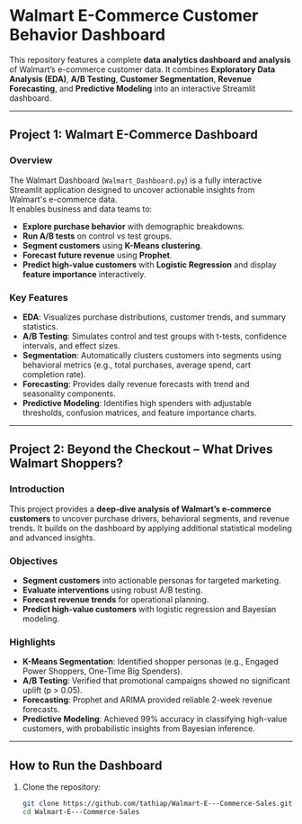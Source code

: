 # Walmart E-Commerce Customer Behavior Dashboard

This repository features a complete **data analytics dashboard and analysis** of Walmart’s e-commerce customer data. It combines **Exploratory Data Analysis (EDA)**, **A/B Testing**, **Customer Segmentation**, **Revenue Forecasting**, and **Predictive Modeling** into an interactive Streamlit dashboard.

---

## **Project 1: Walmart E-Commerce Dashboard**

### **Overview**
The Walmart Dashboard (`Walmart_Dashboard.py`) is a fully interactive Streamlit application designed to uncover actionable insights from Walmart's e-commerce data.  
It enables business and data teams to:
- **Explore purchase behavior** with demographic breakdowns.
- **Run A/B tests** on control vs test groups.
- **Segment customers** using **K-Means clustering**.
- **Forecast future revenue** using **Prophet**.
- **Predict high-value customers** with **Logistic Regression** and display **feature importance** interactively.

### **Key Features**
- **EDA**: Visualizes purchase distributions, customer trends, and summary statistics.  
- **A/B Testing**: Simulates control and test groups with t-tests, confidence intervals, and effect sizes.  
- **Segmentation**: Automatically clusters customers into segments using behavioral metrics (e.g., total purchases, average spend, cart completion rate).  
- **Forecasting**: Provides daily revenue forecasts with trend and seasonality components.  
- **Predictive Modeling**: Identifies high spenders with adjustable thresholds, confusion matrices, and feature importance charts.

---

## **Project 2: Beyond the Checkout – What Drives Walmart Shoppers?**

### **Introduction**
This project provides a **deep-dive analysis of Walmart’s e-commerce customers** to uncover purchase drivers, behavioral segments, and revenue trends. It builds on the dashboard by applying additional statistical modeling and advanced insights.

### **Objectives**
- **Segment customers** into actionable personas for targeted marketing.
- **Evaluate interventions** using robust A/B testing.
- **Forecast revenue trends** for operational planning.
- **Predict high-value customers** with logistic regression and Bayesian modeling.

### **Highlights**
- **K-Means Segmentation**: Identified shopper personas (e.g., Engaged Power Shoppers, One-Time Big Spenders).  
- **A/B Testing**: Verified that promotional campaigns showed no significant uplift (p > 0.05).  
- **Forecasting**: Prophet and ARIMA provided reliable 2-week revenue forecasts.  
- **Predictive Modeling**: Achieved 99% accuracy in classifying high-value customers, with probabilistic insights from Bayesian inference.

---

## **How to Run the Dashboard**
1. Clone the repository:
   ```bash
   git clone https://github.com/tathiap/Walmart-E---Commerce-Sales.git
   cd Walmart-E---Commerce-Sales
